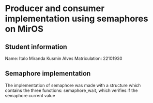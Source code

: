 # Producer and consumer implementation using semaphores on MirOS

## Student information

Name: Italo Miranda Kusmin Alves
Matriculation: 22101930

## Semaphore implementation
The implementation of semaphore was made with a structure which contains the  three functions:
semaphore_wait, which verifies if the semaphore current value 
